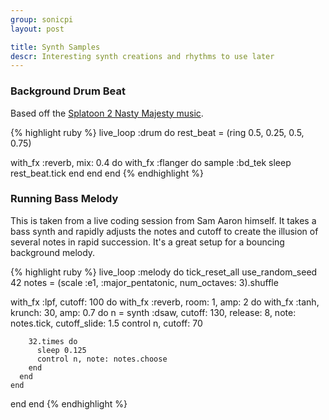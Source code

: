 ```yaml
---
group: sonicpi
layout: post

title: Synth Samples
descr: Interesting synth creations and rhythms to use later
---
```


### Background Drum Beat

Based off the [Splatoon 2 Nasty Majesty music](https://www.youtube.com/watch?v=K5ZU5ourdEE).

{% highlight ruby %}
live_loop :drum do
  rest_beat = (ring 0.5, 0.25, 0.5, 0.75)

  with_fx :reverb, mix: 0.4 do
    with_fx :flanger do
      sample :bd_tek
      sleep rest_beat.tick
    end
  end
end
{% endhighlight %}

### Running Bass Melody

This is taken from a live coding session from Sam Aaron himself. It takes a bass synth and rapidly adjusts the notes and cutoff to create the illusion of several notes in rapid succession. It's a great setup for a bouncing background melody.

{% highlight ruby %}
live_loop :melody do
  tick_reset_all
  use_random_seed 42
  notes = (scale :e1, :major_pentatonic, num_octaves: 3).shuffle

  with_fx :lpf, cutoff: 100 do
    with_fx :reverb, room: 1, amp: 2 do
      with_fx :tanh, krunch: 30, amp: 0.7 do
        n = synth :dsaw, cutoff: 130, release: 8, note: notes.tick, cutoff_slide: 1.5
        control n, cutoff: 70

        32.times do
          sleep 0.125
          control n, note: notes.choose
        end
      end
    end
  end
end
{% endhighlight %}
